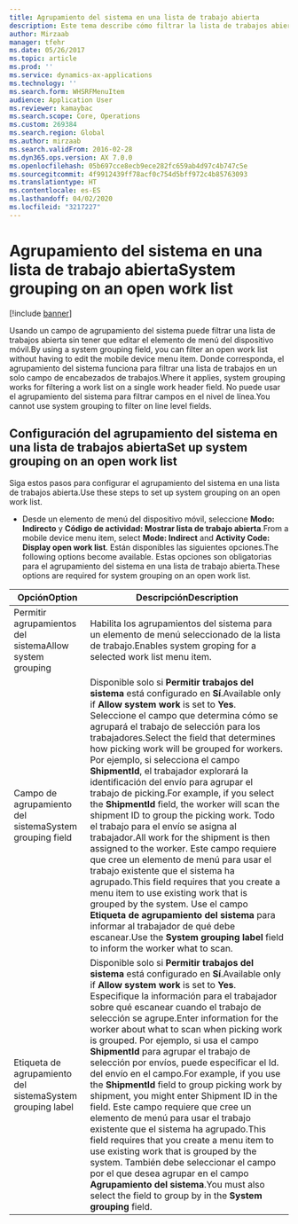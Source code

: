 ```yaml
---
title: Agrupamiento del sistema en una lista de trabajo abierta
description: Este tema describe cómo filtrar la lista de trabajos abierta en un dispositivo móvil.
author: Mirzaab
manager: tfehr
ms.date: 05/26/2017
ms.topic: article
ms.prod: ''
ms.service: dynamics-ax-applications
ms.technology: ''
ms.search.form: WHSRFMenuItem
audience: Application User
ms.reviewer: kamaybac
ms.search.scope: Core, Operations
ms.custom: 269384
ms.search.region: Global
ms.author: mirzaab
ms.search.validFrom: 2016-02-28
ms.dyn365.ops.version: AX 7.0.0
ms.openlocfilehash: 05b697cce8ecb9ece282fc659ab4d97c4b747c5e
ms.sourcegitcommit: 4f9912439ff78acf0c754d5bff972c4b85763093
ms.translationtype: HT
ms.contentlocale: es-ES
ms.lasthandoff: 04/02/2020
ms.locfileid: "3217227"
---
```

# <a name="system-grouping-on-an-open-work-list"></a><span data-ttu-id="017f5-103">Agrupamiento del sistema en una lista de trabajo abierta</span><span class="sxs-lookup"><span data-stu-id="017f5-103">System grouping on an open work list</span></span>

[!include [banner](../includes/banner.md)]

<span data-ttu-id="017f5-104">Usando un campo de agrupamiento del sistema puede filtrar una lista de trabajos abierta sin tener que editar el elemento de menú del dispositivo móvil.</span><span class="sxs-lookup"><span data-stu-id="017f5-104">By using a system grouping field, you can filter an open work list without having to edit the mobile device menu item.</span></span>
<span data-ttu-id="017f5-105">Donde corresponda, el agrupamiento del sistema funciona para filtrar una lista de trabajos en un solo campo de encabezados de trabajos.</span><span class="sxs-lookup"><span data-stu-id="017f5-105">Where it applies, system grouping works for filtering a work list on a single work header field.</span></span> <span data-ttu-id="017f5-106">No puede usar el agrupamiento del sistema para filtrar campos en el nivel de línea.</span><span class="sxs-lookup"><span data-stu-id="017f5-106">You cannot use system grouping to filter on line level fields.</span></span>

## <a name="set-up-system-grouping-on-an-open-work-list"></a><span data-ttu-id="017f5-107">Configuración del agrupamiento del sistema en una lista de trabajos abierta</span><span class="sxs-lookup"><span data-stu-id="017f5-107">Set up system grouping on an open work list</span></span>
<span data-ttu-id="017f5-108">Siga estos pasos para configurar el agrupamiento del sistema en una lista de trabajos abierta.</span><span class="sxs-lookup"><span data-stu-id="017f5-108">Use these steps to set up system grouping on an open work list.</span></span>

-   <span data-ttu-id="017f5-109">Desde un elemento de menú del dispositivo móvil, seleccione **Modo: Indirecto** y **Código de actividad: Mostrar lista de trabajo abierta**.</span><span class="sxs-lookup"><span data-stu-id="017f5-109">From a mobile device menu item, select **Mode: Indirect** and **Activity Code: Display open work list**.</span></span> <span data-ttu-id="017f5-110">Están disponibles las siguientes opciones.</span><span class="sxs-lookup"><span data-stu-id="017f5-110">The following options become available.</span></span> <span data-ttu-id="017f5-111">Estas opciones son obligatorias para el agrupamiento del sistema en una lista de trabajo abierta.</span><span class="sxs-lookup"><span data-stu-id="017f5-111">These options are required for system grouping on an open work list.</span></span> 

|        <span data-ttu-id="017f5-112">Opción</span><span class="sxs-lookup"><span data-stu-id="017f5-112">Option</span></span>         |                                                                                                                                                                                                                                                                         <span data-ttu-id="017f5-113">Descripción</span><span class="sxs-lookup"><span data-stu-id="017f5-113">Description</span></span>                                                                                                                                                                                                                                                                         |
|-----------------------|-------------------------------------------------------------------------------------------------------------------------------------------------------------------------------------------------------------------------------------------------------------------------------------------------------------------------------------------------------------------------------------------------------------------------------------------------------------------------------------------------------------------------------------------------------------|
| <span data-ttu-id="017f5-114">Permitir agrupamientos del sistema</span><span class="sxs-lookup"><span data-stu-id="017f5-114">Allow system grouping</span></span> |                                                                                                                                                                                                                                                 <span data-ttu-id="017f5-115">Habilita los agrupamientos del sistema para un elemento de menú seleccionado de la lista de trabajo.</span><span class="sxs-lookup"><span data-stu-id="017f5-115">Enables system groping for a selected work list menu item.</span></span>                                                                                                                                                                                                                                                  |
| <span data-ttu-id="017f5-116">Campo de agrupamiento del sistema</span><span class="sxs-lookup"><span data-stu-id="017f5-116">System grouping field</span></span> | <span data-ttu-id="017f5-117">Disponible solo si <strong>Permitir trabajos del sistema</strong> está configurado en <strong>Sí</strong>.</span><span class="sxs-lookup"><span data-stu-id="017f5-117">Available only if <strong>Allow system work</strong> is set to <strong>Yes</strong>.</span></span> <span data-ttu-id="017f5-118">Seleccione el campo que determina cómo se agrupará el trabajo de selección para los trabajadores.</span><span class="sxs-lookup"><span data-stu-id="017f5-118">Select the field that determines how picking work will be grouped for workers.</span></span> <span data-ttu-id="017f5-119">Por ejemplo, si selecciona el campo <strong>ShipmentId</strong>, el trabajador explorará la identificación del envío para agrupar el trabajo de picking.</span><span class="sxs-lookup"><span data-stu-id="017f5-119">For example, if you select the <strong>ShipmentId</strong> field, the worker will scan the shipment ID to group the picking work.</span></span> <span data-ttu-id="017f5-120">Todo el trabajo para el envío se asigna al trabajador.</span><span class="sxs-lookup"><span data-stu-id="017f5-120">All work for the shipment is then assigned to the worker.</span></span> <span data-ttu-id="017f5-121">Este campo requiere que cree un elemento de menú para usar el trabajo existente que el sistema ha agrupado.</span><span class="sxs-lookup"><span data-stu-id="017f5-121">This field requires that you create a menu item to use existing work that is grouped by the system.</span></span> <span data-ttu-id="017f5-122">Use el campo <strong>Etiqueta de agrupamiento del sistema</strong> para informar al trabajador de qué debe escanear.</span><span class="sxs-lookup"><span data-stu-id="017f5-122">Use the <strong>System grouping label</strong> field to inform the worker what to scan.</span></span> |
| <span data-ttu-id="017f5-123">Etiqueta de agrupamiento del sistema</span><span class="sxs-lookup"><span data-stu-id="017f5-123">System grouping label</span></span> |                       <span data-ttu-id="017f5-124">Disponible solo si <strong>Permitir trabajos del sistema</strong> está configurado en <strong>Sí</strong>.</span><span class="sxs-lookup"><span data-stu-id="017f5-124">Available only if <strong>Allow system work</strong> is set to <strong>Yes</strong>.</span></span> <span data-ttu-id="017f5-125">Especifique la información para el trabajador sobre qué escanear cuando el trabajo de selección se agrupe.</span><span class="sxs-lookup"><span data-stu-id="017f5-125">Enter information for the worker about what to scan when picking work is grouped.</span></span> <span data-ttu-id="017f5-126">Por ejemplo, si usa el campo <strong>ShipmentId</strong> para agrupar el trabajo de selección por envíos, puede especificar el Id. del envío en el campo.</span><span class="sxs-lookup"><span data-stu-id="017f5-126">For example, if you use the <strong>ShipmentId</strong> field to group picking work by shipment, you might enter Shipment ID in the field.</span></span> <span data-ttu-id="017f5-127">Este campo requiere que cree un elemento de menú para usar el trabajo existente que el sistema ha agrupado.</span><span class="sxs-lookup"><span data-stu-id="017f5-127">This field requires that you create a menu item to use existing work that is grouped by the system.</span></span> <span data-ttu-id="017f5-128">También debe seleccionar el campo por el que desea agrupar en el campo <strong>Agrupamiento del sistema</strong>.</span><span class="sxs-lookup"><span data-stu-id="017f5-128">You must also select the field to group by in the <strong>System grouping</strong> field.</span></span>                       |

